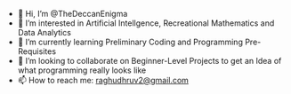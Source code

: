 - 👋 Hi, I’m @TheDeccanEnigma
- 👀 I’m interested in Artificial Intellgence, Recreational Mathematics and Data Analytics
- 🌱 I’m currently learning Preliminary Coding and Programming Pre-Requisites
- 💞️ I’m looking to collaborate on Beginner-Level Projects to get an Idea of what programming really looks like
- 📫 How to reach me: raghudhruv2@gmail.com

<!---
TheDeccanEnigma/TheDeccanEnigma is a ✨ special ✨ repository because its `README.md` (this file) appears on your GitHub profile.
You can click the Preview link to take a look at your changes.
--->
